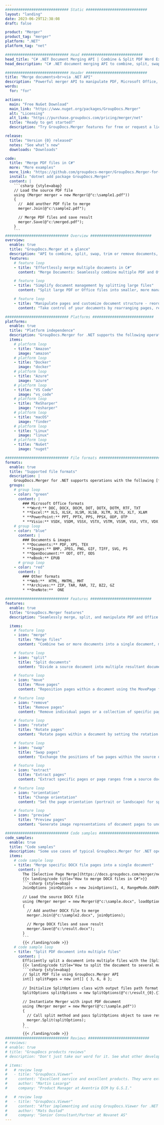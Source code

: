 ```yaml
---
############################# Static ############################
layout: "landing"
date: 2023-06-29T12:38:08
draft: false

product: "Merger"
product_tag: "merger"
platform: ".NET"
platform_tag: "net"

############################# Head ############################
head_title: "C# .NET Document Merging API | Combine & Split PDF Word Excel EPUB"
head_description: "C# .NET document merging API to combine, split, swap or remove document pages from PDF, Microsoft Word, Excel, presentations, Visio and image formats."

############################# Header ############################
title: "Merge documents<br>via .NET API"
description: "Powerful merger API to manipulate PDF, Microsoft Office, HTML and image files."
words:
  for: "for"

actions:
  main: "Free NuGet Download"
  main_link: "https://www.nuget.org/packages/GroupDocs.Merger"
  alt: "Licensing"
  alt_link: "https://purchase.groupdocs.com/pricing/merger/net"
  title: "Ready to get started?"
  description: "Try GroupDocs.Merger features for free or request a license"

release:
  title: "Version {0} released"
  notes: "See what’s new"
  downloads: "Downloads"

code:
  title: "Merge PDF files in C#"
  more: "More examples"
  more_link: "https://github.com/groupdocs-merger/GroupDocs.Merger-for-.NET"
  install: "dotnet add package GroupDocs.Merger"
  content: |
    ```csharp {style=abap}   
    // Load the source PDF file
    using (Merger merger = new Merger(@"c:\sample1.pdf"))
    {
      //  Add another PDF file to merge
      merger.Join(@"c:\sample2.pdf");

      // Merge PDF files and save result
      merger.Save(@"c:\merged.pdf");
    }
    ```
############################# Overview ############################
overview:
  enable: true
  title: "GroupDocs.Merger at a glance"
  description: "API to combine, split, swap, trim or remove documents, slides, and diagrams in .NET applications"
  features:
    # feature loop
    - title: "Effortlessly merge multiple documents in C#"
      content: "Merge Documents: Seamlessly combine multiple PDF and Office files into a single document, with support for a wide range of formats. GroupDocs.Merger for .NET makes document merging fast and hassle-free."

    # feature loop
    - title: "Simplify document management by splitting large files"
      content: "Split large PDF or Office files into smaller, more manageable parts with ease. GroupDocs.Merger for .NET enables you to split documents based on specific pages, ranges, or even extract individual pages effortlessly."

    # feature loop
    - title: "Manipulate pages and customize document structure - reorder, swap, or remove"
      content: "Take control of your documents by rearranging pages, removing unwanted pages, or adding new ones. GroupDocs.Merger for .NET empowers you to manipulate document structure, allowing you to customize and tailor your files according to your specific needs."

############################# Platforms ############################
platforms:
  enable: true
  title: "Platform independence"
  description: "GroupDocs.Merger for .NET supports the following operating systems, frameworks and package managers"
  items:
    # platform loop
    - title: "Amazon"
      image: "amazon"
    # platform loop
    - title: "Docker"
      image: "docker"
    # platform loop
    - title: "Azure"
      image: "azure"
    # platform loop
    - title: "VS Code"
      image: "vs_code"
    # platform loop
    - title: "ReSharper"
      image: "resharper"
    # platform loop
    - title: "macOS"
      image: "finder"
    # platform loop
    - title: "Linux"
      image: "linux"
    # platform loop
    - title: "NuGet"
      image: "nuget"

############################# File formats ############################
formats:
  enable: true
  title: "Supported file formats"
  description: |
    GroupDocs.Merger for .NET supports operations with the following [file formats](https://docs.groupdocs.com/merger/net/supported-document-formats/).
  groups:
    # group loop
    - color: "green"
      content: |
        ### Microsoft Office formats
        * **Word:** DOC, DOCX, DOCM, DOT, DOTX, DOTM, RTF, TXT
        * **Excel:** XLS, XLSX, XLSM, XLSB, XLTM, XLTX, XLT, XLAM
        * **PowerPoint:** PPT, PPTX, PPS, PPSX, ODP, OTP
        * **Visio:** VSDX, VSDM, VSSX, VSTX, VSTM, VSSM, VSX, VTX, VDX
    # group loop
    - color: "blue"
      content: |
        ### Documents & images
        * **Documents:** PDF, XPS, TEX
        * **Images:** BMP, JPEG, PNG, GIF, TIFF, SVG, PS
        * **OpenDocument:** ODT, OTT, ODS
        * **eBook:** EPUB
      # group loop
    - color: "red"
      content: |
        ### Other formats
        * **Web:**  HTML, MHTML, MHT
        * **Archives:** ZIP, TAR, RAR, 7Z, BZ2, GZ
        * **OneNote:**  ONE

############################# Features ############################
features:
  enable: true
  title: "GroupDocs.Merger features"
  description: "Seamlessly merge, split, and manipulate PDF and Office Documents"

  items:
    # feature loop
    - icon: "merge"
      title: "Merge files"
      content: "Combine two or more documents into a single document, merging specific pages or page ranges from multiple source documents."

    # feature loop
    - icon: "split"
      title: "Split documents"
      content: "Divide a source document into multiple resultant documents using the split operation."

    # feature loop
    - icon: "move"
      title: "Move pages"
      content: "Reposition pages within a document using the MovePage feature."

    # feature loop
    - icon: "remove"
      title: "Remove pages"
      content: "Remove individual pages or a collection of specific page numbers from the source document."

    # feature loop
    - icon: "rotate"
      title: "Rotate pages"
      content: "Rotate pages within a document by setting the rotation angle to 90, 180, or 270 degrees using the RotatePages operation."

    # feature loop
    - icon: "swap"
      title: "Swap pages"
      content: "Exchange the positions of two pages within the source document, creating a new document with swapped page positions."

    # feature loop
    - icon: "extract"
      title: "Extract pages"
      content: "Extract specific pages or page ranges from a source document, generating a new document containing only the selected pages."

    # feature loop
    - icon: "orientation"
      title: "Change orientation"
      content: "Set the page orientation (portrait or landscape) for specific or all pages of the document using the ChangeOrientation operation."

    # feature loop
    - icon: "preview"
      title: "Preview pages"
      content: "Generate image representations of document pages to understand the content and structure better. Make previews of all or just specific pages."

############################# Code samples ############################
code_samples:
  enable: true
  title: "Code samples"
  description: "Some use cases of typical GroupDocs.Merger for .NET operations"
  items:
    # code sample loop
    - title: "Merge specific DOCX file pages into a single document"
      content: |
        The [Selective Page Merge](https://docs.groupdocs.com/merger/net/merge-pages-from-various-documents/) feature allows you to extract and merge only the desired content from each file. Here's an example of how to achieve selective page merging using C#: 
        {{< landing/code title="How to merge DOCX files in C#">}}
        ```csharp {style=abap}   
        JoinOptions joinOptions = new JoinOptions(1, 4, RangeMode.OddPages);
        
        // Load the source DOCX file
        using (Merger merger = new Merger(@"c:\sample.docx", loadOptions))
        {
          // Add another DOCX file to merge
          merger.Join(@"c:\sample2.docx", joinOptions);
          
          // Merge DOCX files and save result
          merger.Save(@"c:\result.docx");
        }
        ```
        {{< /landing/code >}}
    # code sample loop
    - title: "Split PDF document into multiple files"
      content: |
        Efficiently split a document into multiple files with the [Split Document](https://docs.groupdocs.com/merger/net/split-document/) feature which simplifies the process of managing and extracting specific sections or pages from large documents. It allows you to divide documents into smaller parts based on various criteria - by page range, by start/end pages, by odd/even page numbers, etc.
        {{< landing/code title="How to split the document to several multi-page documents">}}
        ```csharp {style=abap}   
        // Split PDF file using GroupDocs.Merger API
        int[] splitPages = new int[] { 3, 6, 8 };
        
        // Initialize SplitOptions class with output files path format
        SplitOptions splitOptions = new SplitOptions(@"c:\result_{0}.{1}", splitPages, SplitMode.Interval);
        
        // Instantiate Merger with input PDF document
        using (Merger merger = new Merger(@"c:\sample.pdf"))
        {
          // Call split method and pass SplitOptions object to save resultant documents
          merger.Split(splitOptions);
        }  
        ```
        {{< /landing/code >}}
############################# Reviews ############################
# reviews:
# enable: true
# title: "GroupDocs products reviews"
# description: "Don't just take our word for it. See what other developers say about our APIs"

# items:
#   # review loop
#   - title: "GroupDocs.Viewer"
#     content: "Excellent service and excellent products. They were extremely helpful and responsive during the GroupDocs.Viewer for .NET implementation process, can’t recommend them highly enough."
#     author: "Martin Lasarga"
#     company: "Product Manager at Axentria ECM by G.S.I."

#   # review loop
#   - title: "GroupDocs.Viewer"
#     content: "After implementing and using GroupDocs.Viewer for .NET in the project it looks to be working very well. I have tested with a lot of documents and so far so good. Everything I’ve thrown at it renders nicely and looks just as good as it would in a PDF viewer or MS Word."
#     author: "Mats Oustad"
#     company: "Senior Consultant/Partner at Novanet AS"
---
```

